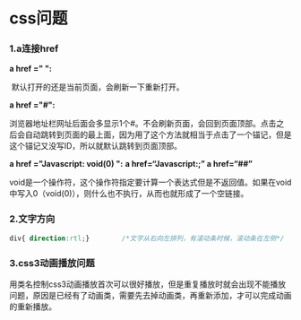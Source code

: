 # css问题

### 1.a连接href

**a href =" ":**

​	 默认打开的还是当前页面，会刷新一下重新打开。

**a href ="#":**

​	 浏览器地址栏网址后面会多显示1个#。不会刷新页面，会回到页面顶部。点击之后会自动跳转到页面的最上面，因为用了这个方法就相当于点击了一个锚记，但是这个锚记又没写ID，所以就默认跳转到页面顶部。

**a href ="Javascript: void(0) ":**		**a href=“Javascript:;”       a href=“##”**   

​	void是一个操作符，这个操作符指定要计算一个表达式但是不返回值。如果在void中写入0（void(0)），则什么也不执行，从而也就形成了一个空链接。

### 2.文字方向

```css
div{ direction:rtl;}		/*文字从右向左排列，有滚动条时候，滚动条在左侧*/
```
### 3.css3动画播放问题

用类名控制css3动画播放首次可以很好播放，但是重复播放时就会出现不能播放问题，原因是已经有了动画类，需要先去掉动画类，再重新添加，才可以完成动画的重新播放。


